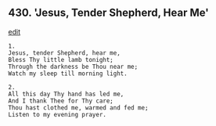 
## 430.  'Jesus, Tender Shepherd, Hear Me'
[edit](https://docs.google.com/document/d/1YjLKRg9GFdNjQuVFdGF-A5FWrLtB4ELX/edit?mode=html)




    1.
    Jesus, tender Shepherd, hear me,
    Bless Thy little lamb tonight;
    Through the darkness be Thou near me;
    Watch my sleep till morning light.

    2.
    All this day Thy hand has led me,
    And I thank Thee for Thy care;
    Thou hast clothed me, warmed and fed me;
    Listen to my evening prayer.
